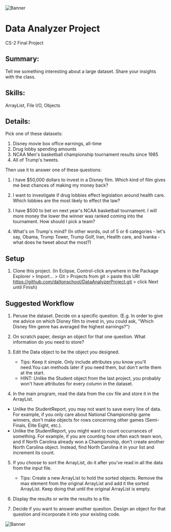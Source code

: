 ![Banner](https://kjergens.github.io/DataAnalyzerProject/data-analytics.png)

# Data Analyzer Project
CS-2 Final Project

## Summary: 
Tell me something interesting about a large dataset. Share your insights with the class.

## Skills:
ArrayList, File I/O, Objects

## Details:
Pick one of these datasets:
1. Disney movie box office earnings, all-time
2. Drug lobby spending amounts
3. NCAA Men's basketball championship tournament results since 1985
4. All of Trump's tweets.

Then use it to answer one of these questions:

1. I have $50,000 dollars to invest in a Disney film. Which kind of film gives me best chances of making my money back?

2. I want to investigate if drug lobbies effect legislation around health care. Which lobbies are the most likely to effect the law?

3. I have $500 to bet on next year's NCAA basketball tournament. I will more money the lower the winner was ranked coming into the tournament. How should I pick a team?

4. What's on Trump's mind? (In other words, out of 5 or 6 categories - let's say, Obama, Trump Tower, Trump Golf, Iran, Health care, and Ivanka - what does he tweet about the most?)

## Setup
1. Clone this project. (In Eclipse, Control-click anywhere in the Package Explorer > Import... > Git > Projects from git > paste this URI https://github.com/daltonschool/DataAnalyzerProject.git > click Next until Finish)

## Suggested Workflow
1. Peruse the dataset. Decide on a specific question. (E.g. In order to give me advice on which Disney film to invest in, you could ask, "Which Disney film genre has averaged the highest earnings?") 

2. On scratch paper, design an object for that one question. What information do you need to store?
  
3. Edit the Data object to be the object you designed. 
	- Tips: Keep it simple. Only include attributes you know you'll need.You can methods later if you need them, but don't write them at the start.
	- HINT: Unlike the Student object from the last project, you probably won't have attributes for every column in the dataset. 

4. In the main program, read the data from the csv file and store it in the ArrayList.
  - Unlike the StudentReport, you may not want to save every line of data. For example, if you only care about National Championship game winners, don't make objects for rows concerning other games (Semi-Finals, Elite Eight, etc.).
  - Unlike the StudentReport, you might want to count occurrances of something. For example, if you are counting how often each team won, and if North Carolina already won a Championship, don't create another North Carolina object. Instead, find North Carolina it in your list and increment its count.
  
5. If you choose to sort the ArrayList, do it after you've read in all the data from the input file. 
	- Tips: Create a new ArrayList to hold the sorted objects. Remove the max element from the original ArrayList and add it the sorted ArrayList. Keep doing that until the original ArrayList is empty.
  
6. Display the results or write the results to a file.
  
7. Decide if you want to answer another question. Design an object for that question and incorporate it into your existing code.


   
![Banner](https://kjergens.github.io/DataAnalyzerProject/data-analytics.png)
